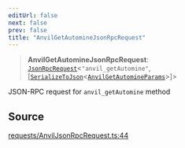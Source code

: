 ```yaml
---
editUrl: false
next: false
prev: false
title: "AnvilGetAutomineJsonRpcRequest"
---
```


> **AnvilGetAutomineJsonRpcRequest**: [`JsonRpcRequest`](/reference/tevm/jsonrpc/type-aliases/jsonrpcrequest/)\<`"anvil_getAutomine"`, [[`SerializeToJson`](/reference/tevm/procedures-types/type-aliases/serializetojson/)\<[`AnvilGetAutomineParams`](/reference/tevm/actions-types/type-aliases/anvilgetautomineparams/)\>]\>

JSON-RPC request for `anvil_getAutomine` method

## Source

[requests/AnvilJsonRpcRequest.ts:44](https://github.com/evmts/tevm-monorepo/blob/main/packages/procedures-types/src/requests/AnvilJsonRpcRequest.ts#L44)

